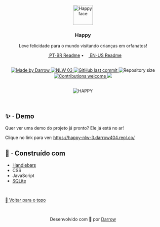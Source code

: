 <div align="center" id="top">
  <!-- Logo & Basic info project -->
  <a href="https://happy-nlw-3.darrow404.repl.co/">
    <img src="https://github.com/darrow12/Happy-NLW-3/blob/master/public/images/logo-icon.png" alt="Happy face" height="64"/>
  </a>
  
  <h3>Happy</h3>
  <p>Leve felicidade para o mundo visitando crianças em orfanatos!</p>

  <!-- Readme languages -->
  <p>
    <a href="README-pt.md"><img src="https://github.com/darrow12/Pop_OS-posInstall/blob/main/.github/br.png" height="12"> PT-BR Readme</a> 
    • 
    <a href="README.md"><img src="https://github.com/darrow12/Pop_OS-posInstall/blob/main/.github/us.png" height="12"> EN-US Readme</a>
  </p>
  
  <br>
  
  <!-- Badges-->
  <a href="https://github.com/darrow12">
    <img src="https://img.shields.io/static/v1?label=Feito por&message=Darrow&color=FFD666&labelColor=0CC2CA&style=<STYLE>&logo=github" alt="Made by Darrow" title="Made by Darrow">
  </a>
  <a href="https://lp.rocketseat.com.br/nlw">
    <img src="https://img.shields.io/static/v1?label=NLW&message=03&color=FFD666&labelColor=0CC2CA" alt="NLW 03">
  </a>

  <a href="https://github.com/darrow12/Happy-NLW-3/commits/master">
    <img alt="GitHub last commit" src="https://img.shields.io/github/last-commit/darrow12/Happy-NLW-3?label=Último commit&color=FFD666&labelColor=0CC2CA">
  </a>

  <img alt="Repository size" src="https://img.shields.io/github/repo-size/darrow12/Happy-NLW-3?label=Tamanho do repo&color=FFD666&labelColor=0CC2CA">
  <a href="https://github.com/darrow12/Happy-NLW-3/pulls">
    <img alt="Contributions welcome" src="https://img.shields.io/static/v1?label=Contribuicoes&message=abertas!&color=FFD666&labelColor=0CC2CA">
  </a>
  
  
  <a href="https://github.com/darrow12/Happy-NLW-3/blob/master/LICENSE">
    <img src="https://img.shields.io/github/license/darrow12/Happy-NLW-3?color=FFD666&label=Licenca&labelColor=0CC2CA">
  </a>

<br>
<br>

![HAPPY](https://user-images.githubusercontent.com/47289706/189036282-6ce0ddc1-36c7-4f43-a2cb-d9b52ee37a2b.png#vitrinedev)
</div>


<br>

## ✨ · Demo

Quer ver uma demo do projeto já pronto? Ele já está no ar!

Clique no link para ver: https://happy-nlw-3.darrow404.repl.co/

## 🚀 · Construído com
- [Handlebars](https://handlebarsjs.com/)
- CSS
- JavaScript
- [SQLite](https://www.sqlite.org/)

<br>

<a href='#top'>🔼 Voltar para o topo</a>

<br>

<p align="center">Desenvolvido com 💛 por <a href="https://github.com/darrow12">Darrow</a></p>
